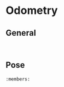 # Odometry

## General

```{doxygenfunction} ddx::update
```

```{doxygenfunction} ddx::init
```


## Pose

```{doxygenclass} ddx::Pose
:members:
```

```{doxygenfunction} ddx::format_as
```
